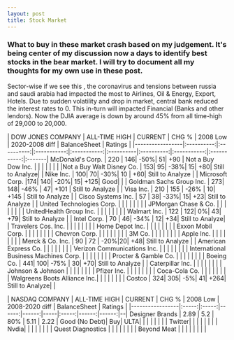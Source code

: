 ```yaml
---
layout: post
title: Stock Market
---
```


### What to buy in these market crash based on my judgement. It's being center of my discussion now a days to identify best stocks in the bear market. I will try to document all my thoughts for my own use in these post.


Sector-wise if we see this , the coronavirus and tensions between russia and saudi arabia had impacted the most to Airlines, Oil & Energy, Export, Hotels. Due to sudden volatility and drop in market, central bank reduced the interest rates to 0. This in-turn will impacted Financial (Banks and other lendors). Now the DJIA average is down by around 45% from all time-high of 29,000 to 20,000. 


| DOW JONES COMPANY         | ALL-TIME HIGH 	| CURRENT   | CHG  %  | 2008 Low      | 2020-2008 diff     | BalanceSheet    | Ratings   |
|-----------------|:----------:|:----------:|:-----------:|:-----------:|:----------|:----------:|:-----------:|:-----------:|:-------|
McDonald's Corp. | 220 | 146|  -50%| 51| +90 |  Not a Buy
Dow Inc. | | | | | | | |Not a Buy
Walt Disney Co. | 153| 95| -38%| 15| +80| Still to Analyze| |
Nike Inc.  | 100| 70| -30%| 10 | +60| Still to Analyze | |
Microsoft Corp.	 |174| 140| -20%| 15| +125| Good| | |
Goldman Sachs Group Inc. | 273| 148| -46% | 47| +101 | Still to Analyze | |
Visa Inc. | 210 | 155 | -26% | 10| +145 | Still to Analyze | |
Cisco Systems Inc. | 57 | 38| -33%| 15| +23| Still to Analyze | |
United Technologies Corp. | | | | | | | |
JPMorgan Chase & Co. | | | | | | | |
UnitedHealth Group Inc. | | | | | | | |
Walmart Inc. | 122 | 122| 0%| 43| +79| Still to Analyze | |
Intel Corp. | 70 | 46| -34% | 12| +34| Still to Analyze| |
Travelers Cos. Inc. | | | | | | | |
Home Depot Inc. | | | | | | | |
Exxon Mobil Corp. | | | | | | | |
Chevron Corp.	 | | | | | | | |
3M Co. | | | | | | | |
Apple Inc. | | | | | | | |
Merck & Co. Inc. | 90 | 72 | -20%|20| +48| Still to Analyze | |
American Express Co. | | | | | | | |
Verizon Communications Inc.	 | | | | | | | |
International Business Machines Corp. | | | | | | | |
Procter & Gamble Co. | | | | | | | |
Boeing Co. | 441| 100| -75% | 30| +70| Still to Analyze | |
Caterpillar Inc. | | | | | | | |
Johnson & Johnson | | | | | | | |
Pfizer Inc. | | | | | | | |
Coca-Cola Co. | | | | | | | |
Walgreens Boots Alliance Inc.| | | | | | | | 
Costco | 324| 305| -5%| 41| +264| Still to Analyze| | 

| NASDAQ COMPANY         | ALL-TIME HIGH	| CURRENT	| CHG % | 2008 Low | 2008-2020 diff | BalanceSheet | Ratings |
|-----------------|:-----:|:-----:|------:|------:|-----|:-----:|------:|------:|--|
Designer Brands | 2.89 | 5.2 | 80% | 5.11 | 2.22 | Good (No Debt)| Buy|
ULTA| | | | | | | | 
Twitter| | | | | | | | 
Nvdia| | | | | | | | 
Quest Diagnostics | | | | | | | | 
Beyond Meat | | | | | | | | 
